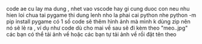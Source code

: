 code ae cu lay ma dung , nhet vao vscode hay gi cung duoc con neu nhu hien loi chua tai pygame thi dung lenh nho la phai cai python nhe ​​python -m pip install pygame có 1 số code sẽ thêm hình ảnh mà mình k dùng zip nên nó sẽ lẻ ra , ví dụ như code dù cho mai về sau sẽ đi kèm theo "meo..jpg" các bạn có thể tải ảnh về hoặc các bạn tự tải ảnh về rồi đặt tên theo
